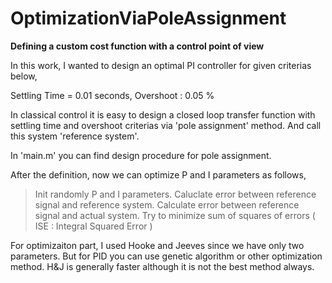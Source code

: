 # OptimizationViaPoleAssignment
************Defining a custom cost function with a control point of view************

In this work, I wanted to design an optimal PI controller for given criterias below,

Settling Time = 0.01 seconds,
Overshoot : 0.05 %

In classical control it is easy to design a closed loop transfer function with settling time
and overshoot criterias via 'pole assignment' method. And call this system 'reference system'.

In 'main.m' you can find design procedure for pole assignment.

After the definition, now we can optimize P and I parameters as follows,
  > Init randomly P and I parameters.
  > Caluclate error between reference signal and reference system.
  > Calculate error between reference signal and actual system.
  > Try to minimize sum of squares of errors ( ISE : Integral Squared Error )

For optimizaiton part, I used Hooke and Jeeves since we have only two parameters.
But for PID you can use genetic algorithm or other optimization method. H&J is generally faster
although it is not the best method always.
 
